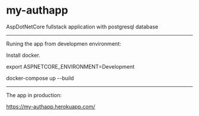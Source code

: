 # my-authapp
AspDotNetCore fullstack application with postgresql database

------------------------------------------------------------

Runing the app from developmen environment:

Install docker.

export ASPNETCORE_ENVIRONMENT=Development

docker-compose up --build

------------------------------------------------------------

The app in production:

https://my-authapp.herokuapp.com/
